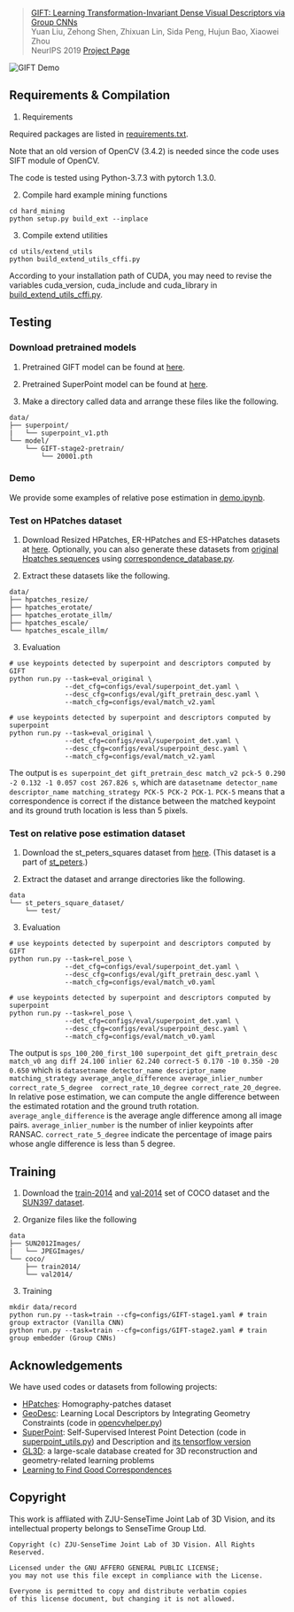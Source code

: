 > [GIFT: Learning Transformation-Invariant Dense Visual Descriptors via Group CNNs](https://arxiv.org/abs/1911.05932)  
> Yuan Liu, Zehong Shen, Zhixuan Lin, Sida Peng, Hujun Bao, Xiaowei Zhou   
> NeurIPS 2019
> [Project Page](https://zju3dv.github.io/GIFT/)

![GIFT Demo](demo/gift_sr_demo.gif)

## Requirements & Compilation
1. Requirements

Required packages are listed in [requirements.txt](requirements.txt). 

Note that an old version of OpenCV (3.4.2) is needed since the code uses SIFT module of OpenCV.

The code is tested using Python-3.7.3 with pytorch 1.3.0.

2. Compile hard example mining functions
```shell script
cd hard_mining
python setup.py build_ext --inplace
```

3. Compile extend utilities
```shell script
cd utils/extend_utils
python build_extend_utils_cffi.py
```
According to your installation path of CUDA, 
you may need to revise the variables cuda_version, cuda_include and cuda_library in 
[build_extend_utils_cffi.py](utils/extend_utils/build_extend_utils_cffi.py).

## Testing

### Download pretrained models

1. Pretrained GIFT model can be found at [here](https://1drv.ms/u/s!AoUMOA44sUHpgQNh3RCTOEvq3XSn?e=cLXHXU). 

2. Pretrained SuperPoint model can be found at [here](https://github.com/MagicLeapResearch/SuperPointPretrainedNetwork/blob/master/superpoint_v1.pth). 

3. Make a directory called data and arrange these files like the following. 
```
data/
├── superpoint/
|   └── superpoint_v1.pth
└── model/
    └── GIFT-stage2-pretrain/
        └── 20001.pth
```

### Demo

We provide some examples of relative pose estimation in [demo.ipynb](demo.ipynb).

### Test on HPatches dataset

1. Download Resized HPatches, ER-HPatches and ES-HPatches datasets at [here](https://1drv.ms/u/s!AoUMOA44sUHpgQUCbAlJK8RviqgJ?e=NSZWea). 
Optionally, you can also generate these datasets from 
[original Hpatches sequences](http://icvl.ee.ic.ac.uk/vbalnt/hpatches/hpatches-sequences-release.tar.gz)
using [correspondence_database.py](dataset/correspondence_database.py). 

2. Extract these datasets like the following.
```
data/
├── hpatches_resize/
├── hpatches_erotate/
├── hpatches_erotate_illm/
├── hpatches_escale/
└── hpatches_escale_illm/
```

3. Evaluation
```shell script
# use keypoints detected by superpoint and descriptors computed by GIFT
python run.py --task=eval_original \
              --det_cfg=configs/eval/superpoint_det.yaml \
              --desc_cfg=configs/eval/gift_pretrain_desc.yaml \
              --match_cfg=configs/eval/match_v2.yaml

# use keypoints detected by superpoint and descriptors computed by superpoint
python run.py --task=eval_original \
              --det_cfg=configs/eval/superpoint_det.yaml \
              --desc_cfg=configs/eval/superpoint_desc.yaml \
              --match_cfg=configs/eval/match_v2.yaml
```

The output is ``es superpoint_det gift_pretrain_desc match_v2 pck-5 0.290 -2 0.132 -1 0.057 cost 267.826 s``,
which are ``datasetname detector_name descriptor_name matching_strategy PCK-5 PCK-2 PCK-1``. 
``PCK-5`` means that a correspondence is correct if the distance between the matched keypoint and its ground truth location is less than 5 pixels.  

### Test on relative pose estimation dataset

1. Download the st_peters_squares dataset from [here](https://1drv.ms/u/s!AoUMOA44sUHpgQRQ0Ok4a6wppNDJ?e=qJlRzg).
(This dataset is a part of [st_peters](http://webhome.cs.uvic.ca/~kyi/files/2018/learned-correspondence/st_peters_square.tar.gz).) 

2. Extract the dataset and arrange directories like the following.
```
data
└── st_peters_square_dataset/
    └── test/
```

3. Evaluation
```shell script
# use keypoints detected by superpoint and descriptors computed by GIFT
python run.py --task=rel_pose \
              --det_cfg=configs/eval/superpoint_det.yaml \
              --desc_cfg=configs/eval/gift_pretrain_desc.yaml \
              --match_cfg=configs/eval/match_v0.yaml

# use keypoints detected by superpoint and descriptors computed by superpoint
python run.py --task=rel_pose \
              --det_cfg=configs/eval/superpoint_det.yaml \
              --desc_cfg=configs/eval/superpoint_desc.yaml \
              --match_cfg=configs/eval/match_v0.yaml
```

The output is ``sps_100_200_first_100 superpoint_det gift_pretrain_desc match_v0 ang diff 24.100 inlier 62.240 correct-5 0.170 -10 0.350 -20 0.650``
which is ``datasetname detector_name descriptor_name matching_strategy average_angle_difference average_inlier_number correct_rate_5_degree  correct_rate_10_degree correct_rate_20_degree``.
In relative pose estimation, we can compute the angle difference between the estimated rotation and the ground truth rotation.
``average_angle_difference`` is the average angle difference among all image pairs.
``average_inlier_number`` is the number of inlier keypoints after RANSAC.
``correct_rate_5_degree`` indicate the percentage of image pairs whose angle difference is less than 5 degree.

## Training
1. Download the [train-2014](http://images.cocodataset.org/zips/train2014.zip) and [val-2014](http://images.cocodataset.org/zips/val2014.zip) set of COCO dataset and the [SUN397 dataset](http://groups.csail.mit.edu/vision/SUN/releases/SUN2012pascalformat.tar.gz).

2. Organize files like the following
```
data
├── SUN2012Images/
|   └── JPEGImages/
└── coco/
    ├── train2014/ 
    └── val2014/
```

3. Training
```shell script
mkdir data/record
python run.py --task=train --cfg=configs/GIFT-stage1.yaml # train group extractor (Vanilla CNN)
python run.py --task=train --cfg=configs/GIFT-stage2.yaml # train group embedder (Group CNNs)
```

## Acknowledgements

We have used codes or datasets from following projects:
- [HPatches](https://github.com/hpatches/hpatches-dataset): Homography-patches dataset
- [GeoDesc](https://github.com/lzx551402/geodesc): Learning Local Descriptors by Integrating Geometry Constraints (code in [opencvhelper.py](utils/opencvhelper.py))
- [SuperPoint](https://github.com/MagicLeapResearch/SuperPointPretrainedNetwork): Self-Supervised Interest Point Detection (code in [superpoint_utils.py](utils/superpoint_utils.py)) and Description and [its tensorflow version](https://github.com/rpautrat/SuperPoint)
- [GL3D](https://github.com/lzx551402/GL3D): a large-scale database created for 3D reconstruction and geometry-related learning problems
- [Learning to Find Good Correspondences](https://github.com/vcg-uvic/learned-correspondence-release)

## Copyright

This work is affliated with ZJU-SenseTime Joint Lab of 3D Vision, and its intellectual property belongs to SenseTime Group Ltd.

```
Copyright (c) ZJU-SenseTime Joint Lab of 3D Vision. All Rights Reserved.

Licensed under the GNU AFFERO GENERAL PUBLIC LICENSE;
you may not use this file except in compliance with the License.

Everyone is permitted to copy and distribute verbatim copies 
of this license document, but changing it is not allowed.
```
